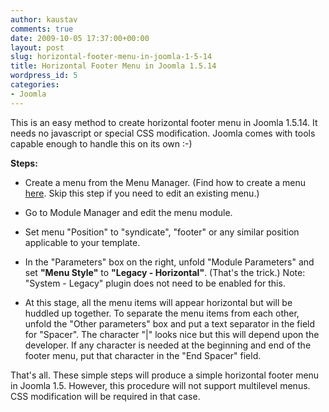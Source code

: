 ```yaml
---
author: kaustav
comments: true
date: 2009-10-05 17:37:00+00:00
layout: post
slug: horizontal-footer-menu-in-joomla-1-5-14
title: Horizontal Footer Menu in Joomla 1.5.14
wordpress_id: 5
categories:
- Joomla
---
```


This is an easy method to create horizontal footer menu in Joomla 1.5.14. It needs no javascript or special CSS modification. Joomla comes with tools capable enough to handle this on its own :-)<!-- more -->

**Steps:**



	
  * Create a menu from the Menu Manager. (Find how to create a menu [here](http://help.joomla.org/content/view/322/276/). Skip this step if you need to edit an existing menu.)

	
  * Go to Module Manager and edit the menu module.

	
  * Set menu "Position" to "syndicate", "footer" or any similar position applicable to your template.

	
  * In the "Parameters" box on the right, unfold "Module Parameters" and set **"Menu Style"** to **"Legacy - Horizontal"**. (That's the trick.) Note: "System - Legacy" plugin does not need to be enabled for this.

	
  * At this stage, all the menu items will appear horizontal but will be huddled up together. To separate the menu items from each other, unfold the "Other parameters" box and put a text separator in the field for "Spacer". The character "|" looks nice but this will depend upon the developer. If any character is needed at the beginning and end of the footer menu, put that character in the "End Spacer" field.


That's all. These simple steps will produce a simple horizontal footer menu in Joomla 1.5. However, this procedure will not support multilevel menus. CSS modification will be required in that case.
